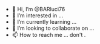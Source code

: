 - 👋 Hi, I’m @BARluci76
- 👀 I’m interested in ...
- 🌱 I’m currently learning ...
- 💞️ I’m looking to collaborate on ...
- 📫 How to reach me ...
don't .

<!---
BARluci76/BARluci76 is a ✨ spbow 
ecial ✨ repository because its `README.md` (this file) appears on your GitHub profile.
You can click the Preview link to take a look at your changes.
--->
